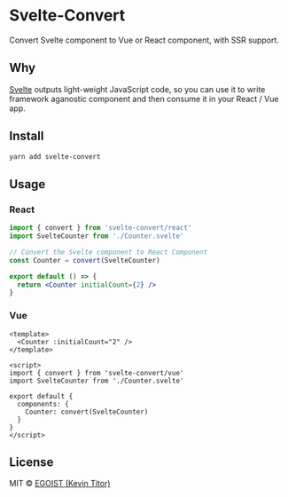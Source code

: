 # Svelte-Convert

Convert Svelte component to Vue or React component, with SSR support.

## Why 

[Svelte](https://svelte.dev) outputs light-weight JavaScript code, so you can use it to write framework aganostic component and then consume it in your React / Vue app.

## Install

```bash
yarn add svelte-convert
```

## Usage

### React

```jsx
import { convert } from 'svelte-convert/react'
import SvelteCounter from './Counter.svelte'

// Convert the Svelte component to React Component
const Counter = convert(SvelteCounter)

export default () => {
  return <Counter initialCount={2} />
}
```

### Vue

```vue
<template>
  <Counter :initialCount="2" />
</template>

<script>
import { convert } from 'svelte-convert/vue'
import SvelteCounter from './Counter.svelte'

export default {
  components: {
    Counter: convert(SvelteCounter)
  }
}
</script>
```

## License

MIT &copy; [EGOIST (Kevin Titor)](https://github.com/sponsors/egoist)
